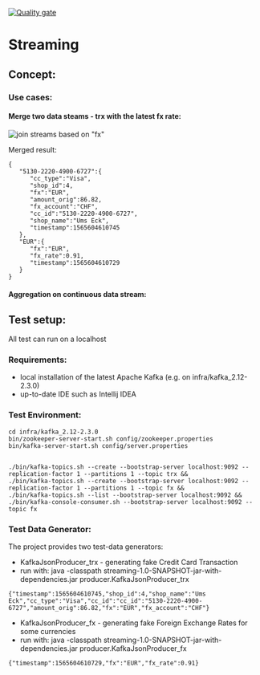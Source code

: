 [![Quality gate](https://sonarcloud.io/api/project_badges/quality_gate?project=zBrainiac_Streaming)](https://sonarcloud.io/dashboard?id=zBrainiac_Streaming)
# Streaming

## Concept:  



### Use cases:  
#### Merge two data steams - trx with the latest fx rate:  

![join streams based on "fx"](https://github.com/zBrainiac/Streaming/blob/master/Images/FlumeJoinStreams.png?raw=true "Title")


Merged result:
```
{
   "5130-2220-4900-6727":{
      "cc_type":"Visa",
      "shop_id":4,
      "fx":"EUR",
      "amount_orig":86.82,
      "fx_account":"CHF",
      "cc_id":"5130-2220-4900-6727",
      "shop_name":"Ums Eck",
      "timestamp":1565604610745
   },
   "EUR":{
      "fx":"EUR",
      "fx_rate":0.91,
      "timestamp":1565604610729
   }
}
```

#### Aggregation on continuous data stream:  


## Test setup:
All test can run on a localhost

### Requirements:  
- local installation of the latest Apache Kafka (e.g. on infra/kafka_2.12-2.3.0)
- up-to-date IDE such as Intellij IDEA

### Test Environment:  
```
cd infra/kafka_2.12-2.3.0  
bin/zookeeper-server-start.sh config/zookeeper.properties  
bin/kafka-server-start.sh config/server.properties  


./bin/kafka-topics.sh --create --bootstrap-server localhost:9092 --replication-factor 1 --partitions 1 --topic trx &&  
./bin/kafka-topics.sh --create --bootstrap-server localhost:9092 --replication-factor 1 --partitions 1 --topic fx &&  
./bin/kafka-topics.sh --list --bootstrap-server localhost:9092 &&  
./bin/kafka-console-consumer.sh --bootstrap-server localhost:9092 --topic fx
``` 

### Test Data Generator:
The project provides two test-data generators:  
- KafkaJsonProducer_trx - generating fake Credit Card Transaction  
- run with: java -classpath streaming-1.0-SNAPSHOT-jar-with-dependencies.jar producer.KafkaJsonProducer_trx  
```
{"timestamp":1565604610745,"shop_id":4,"shop_name":"Ums Eck","cc_type":"Visa","cc_id":"cc_id":"5130-2220-4900-6727","amount_orig":86.82,"fx":"EUR","fx_account":"CHF"}
```  
- KafkaJsonProducer_fx - generating fake Foreign Exchange Rates for some currencies  
- run with: java -classpath streaming-1.0-SNAPSHOT-jar-with-dependencies.jar producer.KafkaJsonProducer_fx  

```  
{"timestamp":1565604610729,"fx":"EUR","fx_rate":0.91}
```


